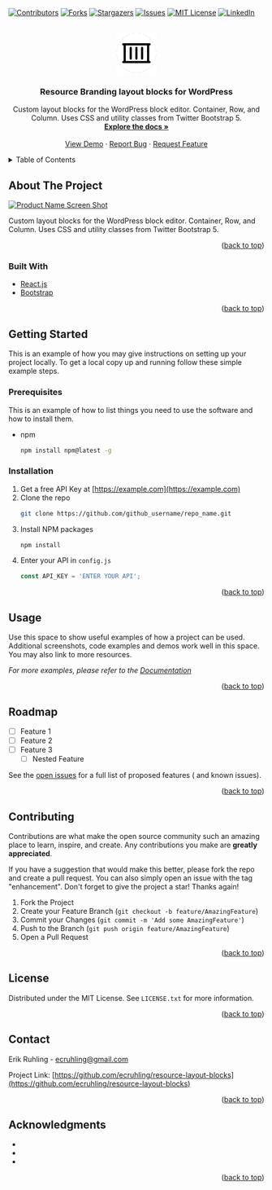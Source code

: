 <div id="top"></div>

[![Contributors][contributors-shield]][contributors-url]
[![Forks][forks-shield]][forks-url]
[![Stargazers][stars-shield]][stars-url]
[![Issues][issues-shield]][issues-url]
[![MIT License][license-shield]][license-url]
[![LinkedIn][linkedin-shield]][linkedin-url]

<br />
<div align="center">
  <a href="https://github.com/ecruhling/resource-layout-blocks">
    <img src="assets/images/logo.png" alt="Logo" width="80" height="80">
  </a>

<h3 align="center">Resource Branding layout blocks for WordPress</h3>

  <p align="center">
    Custom layout blocks for the WordPress block editor. Container, Row, and Column. Uses CSS and utility classes from
Twitter Bootstrap 5.
    <br />
    <a href="https://github.com/ecruhling/resource-layout-blocks"><strong>Explore the docs »</strong></a>
    <br />
    <br />
    <a href="https://github.com/ecruhling/resource-layout-blocks">View Demo</a>
    ·
    <a href="https://github.com/ecruhling/resource-layout-blocks/issues">Report Bug</a>
    ·
    <a href="https://github.com/ecruhling/resource-layout-blocks/issues">Request Feature</a>
  </p>
</div>

<details>
  <summary>Table of Contents</summary>
  <ol>
    <li>
      <a href="#about-the-project">About The Project</a>
      <ul>
        <li><a href="#built-with">Built With</a></li>
      </ul>
    </li>
    <li>
      <a href="#getting-started">Getting Started</a>
      <ul>
        <li><a href="#prerequisites">Prerequisites</a></li>
        <li><a href="#installation">Installation</a></li>
      </ul>
    </li>
    <li><a href="#usage">Usage</a></li>
    <li><a href="#roadmap">Roadmap</a></li>
    <li><a href="#contributing">Contributing</a></li>
    <li><a href="#license">License</a></li>
    <li><a href="#contact">Contact</a></li>
    <li><a href="#acknowledgments">Acknowledgments</a></li>
  </ol>
</details>

## About The Project

[![Product Name Screen Shot][product-screenshot]](https://example.com)

Custom layout blocks for the WordPress block editor. Container, Row, and Column. Uses CSS and utility classes from
Twitter Bootstrap 5.

<p align="right">(<a href="#top">back to top</a>)</p>

### Built With

* [React.js](https://reactjs.org/)
* [Bootstrap](https://getbootstrap.com)

<p align="right">(<a href="#top">back to top</a>)</p>

## Getting Started

This is an example of how you may give instructions on setting up your project locally.
To get a local copy up and running follow these simple example steps.

### Prerequisites

This is an example of how to list things you need to use the software and how to install them.

* npm
  ```sh
  npm install npm@latest -g
  ```

### Installation

1. Get a free API Key at [https://example.com](https://example.com)
2. Clone the repo
   ```sh
   git clone https://github.com/github_username/repo_name.git
   ```
3. Install NPM packages
   ```sh
   npm install
   ```
4. Enter your API in `config.js`
   ```js
   const API_KEY = 'ENTER YOUR API';
   ```

<p align="right">(<a href="#top">back to top</a>)</p>

## Usage

Use this space to show useful examples of how a project can be used. Additional screenshots, code examples and demos
work well in this space. You may also link to more resources.

_For more examples, please refer to the [Documentation](https://example.com)_

<p align="right">(<a href="#top">back to top</a>)</p>

## Roadmap

- [ ] Feature 1
- [ ] Feature 2
- [ ] Feature 3
	- [ ] Nested Feature

See the [open issues](https://github.com/ecruhling/resource-layout-blocks/issues) for a full list of proposed features (
and
known issues).

<p align="right">(<a href="#top">back to top</a>)</p>

## Contributing

Contributions are what make the open source community such an amazing place to learn, inspire, and create. Any
contributions you make are **greatly appreciated**.

If you have a suggestion that would make this better, please fork the repo and create a pull request. You can also
simply open an issue with the tag "enhancement".
Don't forget to give the project a star! Thanks again!

1. Fork the Project
2. Create your Feature Branch (`git checkout -b feature/AmazingFeature`)
3. Commit your Changes (`git commit -m 'Add some AmazingFeature'`)
4. Push to the Branch (`git push origin feature/AmazingFeature`)
5. Open a Pull Request

<p align="right">(<a href="#top">back to top</a>)</p>

## License

Distributed under the MIT License. See `LICENSE.txt` for more information.

<p align="right">(<a href="#top">back to top</a>)</p>

## Contact

Erik Ruhling - ecruhling@gmail.com

Project Link: [https://github.com/ecruhling/resource-layout-blocks](https://github.com/ecruhling/resource-layout-blocks)

<p align="right">(<a href="#top">back to top</a>)</p>

## Acknowledgments

* []()
* []()
* []()

<p align="right">(<a href="#top">back to top</a>)</p>

<!-- MARKDOWN LINKS & IMAGES -->
<!-- https://www.markdownguide.org/basic-syntax/#reference-style-links -->

[contributors-shield]: https://img.shields.io/github/contributors/ecruhling/resource-layout-blocks.svg

[contributors-url]: https://github.com/ecruhling/resource-layout-blocks/graphs/contributors

[forks-shield]: https://img.shields.io/github/forks/ecruhling/resource-layout-blocks.svg

[forks-url]: https://github.com/ecruhling/resource-layout-blocks/network/members

[stars-shield]: https://img.shields.io/github/stars/ecruhling/resource-layout-blocks.svg

[stars-url]: https://github.com/ecruhling/resource-layout-blocks/stargazers

[issues-shield]: https://img.shields.io/github/issues/ecruhling/resource-layout-blocks.svg

[issues-url]: https://github.com/ecruhling/resource-layout-blocks/issues

[license-shield]: https://img.shields.io/github/license/ecruhling/resource-layout-blocks.svg

[license-url]: https://github.com/ecruhling/resource-layout-blocks/blob/master/LICENSE.txt

[linkedin-shield]: https://img.shields.io/badge/-LinkedIn-black.svg

[linkedin-url]: https://linkedin.com/in/erik-r%C3%BChling-1a452138

[product-screenshot]: images/screenshot.png
